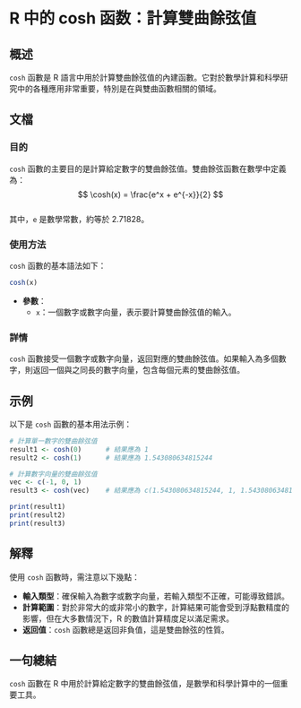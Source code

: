 <!--
Meta Description: # R 中的 cosh 函数：計算雙曲餘弦值 ## 概述 `cosh` 函數是 R 語言中用於計算雙曲餘弦值的內建函數。它對於數學計算和科學研究中的各種應用非常重要，特別是在與雙曲函數相關的領域。 ## 文檔 ### 目的 `cosh` 函數的主要目的是計算給定數字的雙曲餘弦值。雙曲餘弦函數在數學中...
Meta Keywords: cosh, 結果應為, 543080634815244, print, result1
-->

# R 中的 cosh 函数：計算雙曲餘弦值

## 概述
`cosh` 函數是 R 語言中用於計算雙曲餘弦值的內建函數。它對於數學計算和科學研究中的各種應用非常重要，特別是在與雙曲函數相關的領域。

## 文檔
### 目的
`cosh` 函數的主要目的是計算給定數字的雙曲餘弦值。雙曲餘弦函數在數學中定義為：  
$$ \cosh(x) = \frac{e^x + e^{-x}}{2} $$  
其中，`e` 是數學常數，約等於 2.71828。

### 使用方法
`cosh` 函數的基本語法如下：
```R
cosh(x)
```
- **參數**：
  - `x`：一個數字或數字向量，表示要計算雙曲餘弦值的輸入。

### 詳情
`cosh` 函數接受一個數字或數字向量，返回對應的雙曲餘弦值。如果輸入為多個數字，則返回一個與之同長的數字向量，包含每個元素的雙曲餘弦值。

## 示例
以下是 `cosh` 函數的基本用法示例：

```R
# 計算單一數字的雙曲餘弦值
result1 <- cosh(0)      # 結果應為 1
result2 <- cosh(1)      # 結果應為 1.543080634815244

# 計算數字向量的雙曲餘弦值
vec <- c(-1, 0, 1)
result3 <- cosh(vec)    # 結果應為 c(1.543080634815244, 1, 1.543080634815244)

print(result1)
print(result2)
print(result3)
```

## 解釋
使用 `cosh` 函數時，需注意以下幾點：
- **輸入類型**：確保輸入為數字或數字向量，若輸入類型不正確，可能導致錯誤。
- **計算範圍**：對於非常大的或非常小的數字，計算結果可能會受到浮點數精度的影響，但在大多數情況下，R 的數值計算精度足以滿足需求。
- **返回值**：`cosh` 函數總是返回非負值，這是雙曲餘弦的性質。

## 一句總結
`cosh` 函數在 R 中用於計算給定數字的雙曲餘弦值，是數學和科學計算中的一個重要工具。